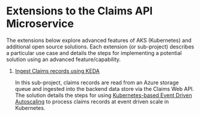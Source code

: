 # Extensions to the **Claims API** Microservice
The extensions below explore advanced features of AKS (Kubernetes) and additional open source solutions. Each extension (or sub-project) describes a particular use case and details the steps for implementing a potential solution using an advanced feature/capability.

1. [Ingest Claims records using KEDA](./ingest-claims-keda)

   In this sub-project, claims records are read from an Azure storage queue and ingested into the backend data store via the Claims Web API.  The solution details the steps for using [Kubernetes-based Event Driven Autoscaling](https://docs.microsoft.com/en-us/azure/azure-functions/functions-kubernetes-keda) to process claims records at event driven scale in Kubernetes.
